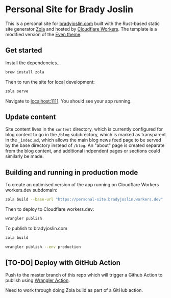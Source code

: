 # Personal Site for Brady Joslin

This is a personal site for [bradyjoslin.com](https://bradyjoslin.com) built with the Rust-based static site generator [Zola](https://getzola.org) and hosted by [Cloudflare Workers](https://workers.dev). The template is a modified version of the [Even theme](https://github.com/getzola/even).

## Get started

Install the dependencies...

```bash
brew install zola
```

Then to run the site for local development:

```bash
zola serve
```

Navigate to [localhost:1111](http://localhost:1111). You should see your app running.

## Update content

Site content lives in the `content` directory, which is currently configured for blog content to go in the `/blog` subdirectory, which is marked as transparent in the `_index.md`, which allows the main blog news feed page to be served by the base directory instead of `/blog`. An "about" page is created separate from the blog content, and additional indpendent pages or sections could similarly be made.

## Building and running in production mode

To create an optimised version of the app running on Cloudflare Workers workers.dev subdomain:

```bash
zola build --base-url "https://personal-site.bradyjoslin.workers.dev"
```

Then to deploy to Cloudflare workers.dev:

```bash
wrangler publish
```

To publish to bradyjoslin.com

```bash
zola build
```

```bash
wrangler publish --env production
```

## [TO-DO] Deploy with GitHub Action

Push to the master branch of this repo which will trigger a Github Action to publish using [Wrangler Action](https://github.com/cloudflare/wrangler-action).

Need to work through doing Zola build as part of a GitHub action.
